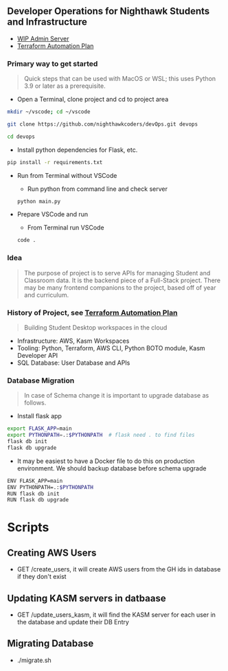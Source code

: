 ## Developer Operations for Nighthawk Students and Infrastructure

- [WIP Admin Server](https://devops.nighthawkcodingsociety.com/)
- [Terraform Automation Plan](https://nighthawkcoders.github.io/teacher//devops/cloud_workspace)

### Primary way to get started
> Quick steps that can be used with MacOS or WSL; this uses Python 3.9 or later as a prerequisite.

- Open a Terminal, clone project and cd to project area

```bash
mkdir ~/vscode; cd ~/vscode

git clone https://github.com/nighthawkcoders/devOps.git devops

cd devops
```

- Install python dependencies for Flask, etc.

```bash
pip install -r requirements.txt
```

- Run from Terminal without VSCode

    - Run python from command line and check server
    ```bash
    python main.py
    ```

- Prepare VSCode and run
    
    - From Terminal run VSCode
    ```bash
    code .
    ```


### Idea
> The purpose of project is to serve APIs for managing Student and Classroom data.  It is the backend piece of a Full-Stack project.  There may be many frontend companions to the project, based off of year and curriculum.

### History of Project, see [Terraform Automation Plan](https://nighthawkcoders.github.io/teacher//devops/cloud_workspace)
> Building Student Desktop workspaces in the cloud
- Infrastructure: AWS, Kasm Workspaces 
- Tooling: Python, Terraform, AWS CLI, Python BOTO module, Kasm Developer API
- SQL Database: User Database and APIs

### Database Migration
> In case of Schema change it is important to upgrade database as follows.  

- Install flask app
```bash
export FLASK_APP=main
export PYTHONPATH=.:$PYTHONPATH  # flask need . to find files
flask db init
flask db upgrade
```

- It may be easiest to have a Docker file to do this on production environment.  We should backup database before schema upgrade

```bash
ENV FLASK_APP=main
ENV PYTHONPATH=.:$PYTHONPATH
RUN flask db init
RUN flask db upgrade
```

# Scripts
## Creating AWS Users
- GET /create_users, it will create AWS users from the GH ids in database if they don't exist
## Updating KASM servers in datbaase
- GET /update_users_kasm, it will find the KASM server for each user in the database and update their DB Entry
## Migrating Database
- ./migrate.sh
